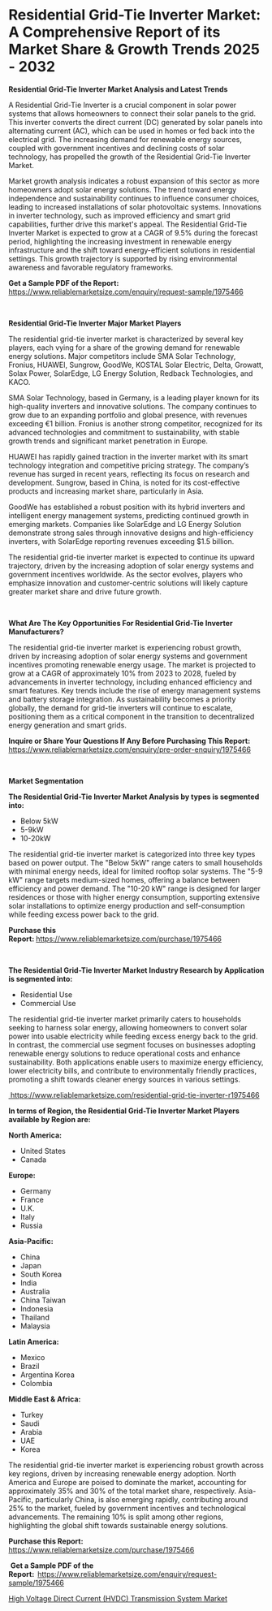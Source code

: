 <p><h1>Residential Grid-Tie Inverter Market: A Comprehensive Report of its Market Share & Growth Trends 2025 - 2032</h1></p><p><strong>Residential Grid-Tie Inverter Market Analysis and Latest Trends</strong></p>
<p><p>A Residential Grid-Tie Inverter is a crucial component in solar power systems that allows homeowners to connect their solar panels to the grid. This inverter converts the direct current (DC) generated by solar panels into alternating current (AC), which can be used in homes or fed back into the electrical grid. The increasing demand for renewable energy sources, coupled with government incentives and declining costs of solar technology, has propelled the growth of the Residential Grid-Tie Inverter Market.</p><p>Market growth analysis indicates a robust expansion of this sector as more homeowners adopt solar energy solutions. The trend toward energy independence and sustainability continues to influence consumer choices, leading to increased installations of solar photovoltaic systems. Innovations in inverter technology, such as improved efficiency and smart grid capabilities, further drive this market's appeal. The Residential Grid-Tie Inverter Market is expected to grow at a CAGR of 9.5% during the forecast period, highlighting the increasing investment in renewable energy infrastructure and the shift toward energy-efficient solutions in residential settings. This growth trajectory is supported by rising environmental awareness and favorable regulatory frameworks.</p></p>
<p><strong>Get a Sample PDF of the Report:&nbsp;</strong> <a href="https://www.reliablemarketsize.com/enquiry/request-sample/1975466?utm_campaign=2464&utm_medium=2&utm_source=Github&utm_content=ia&utm_term=14022025&utm_id=residential-grid-tie-inverter">https://www.reliablemarketsize.com/enquiry/request-sample/1975466</a></p>
<p>&nbsp;</p>
<p><strong>Residential Grid-Tie Inverter Major Market Players</strong></p>
<p><p>The residential grid-tie inverter market is characterized by several key players, each vying for a share of the growing demand for renewable energy solutions. Major competitors include SMA Solar Technology, Fronius, HUAWEI, Sungrow, GoodWe, KOSTAL Solar Electric, Delta, Growatt, Solax Power, SolarEdge, LG Energy Solution, Redback Technologies, and KACO.</p><p>SMA Solar Technology, based in Germany, is a leading player known for its high-quality inverters and innovative solutions. The company continues to grow due to an expanding portfolio and global presence, with revenues exceeding €1 billion. Fronius is another strong competitor, recognized for its advanced technologies and commitment to sustainability, with stable growth trends and significant market penetration in Europe.</p><p>HUAWEI has rapidly gained traction in the inverter market with its smart technology integration and competitive pricing strategy. The company’s revenue has surged in recent years, reflecting its focus on research and development. Sungrow, based in China, is noted for its cost-effective products and increasing market share, particularly in Asia.</p><p>GoodWe has established a robust position with its hybrid inverters and intelligent energy management systems, predicting continued growth in emerging markets. Companies like SolarEdge and LG Energy Solution demonstrate strong sales through innovative designs and high-efficiency inverters, with SolarEdge reporting revenues exceeding $1.5 billion.</p><p>The residential grid-tie inverter market is expected to continue its upward trajectory, driven by the increasing adoption of solar energy systems and government incentives worldwide. As the sector evolves, players who emphasize innovation and customer-centric solutions will likely capture greater market share and drive future growth.</p></p>
<p>&nbsp;</p>
<p><strong>What Are The Key Opportunities For Residential Grid-Tie Inverter Manufacturers?</strong></p>
<p><p>The residential grid-tie inverter market is experiencing robust growth, driven by increasing adoption of solar energy systems and government incentives promoting renewable energy usage. The market is projected to grow at a CAGR of approximately 10% from 2023 to 2028, fueled by advancements in inverter technology, including enhanced efficiency and smart features. Key trends include the rise of energy management systems and battery storage integration. As sustainability becomes a priority globally, the demand for grid-tie inverters will continue to escalate, positioning them as a critical component in the transition to decentralized energy generation and smart grids.</p></p>
<p><strong>Inquire or Share Your Questions If Any Before Purchasing This Report:</strong> <a href="https://www.reliablemarketsize.com/enquiry/pre-order-enquiry/1975466?utm_campaign=2464&utm_medium=2&utm_source=Github&utm_content=ia&utm_term=14022025&utm_id=residential-grid-tie-inverter">https://www.reliablemarketsize.com/enquiry/pre-order-enquiry/1975466</a></p>
<p>&nbsp;</p>
<p><strong>Market Segmentation</strong></p>
<p><strong>The Residential Grid-Tie Inverter Market Analysis by types is segmented into:</strong></p>
<p><ul><li>Below 5kW</li><li>5-9kW</li><li>10-20kW</li></ul></p>
<p><p>The residential grid-tie inverter market is categorized into three key types based on power output. The "Below 5kW" range caters to small households with minimal energy needs, ideal for limited rooftop solar systems. The "5-9 kW" range targets medium-sized homes, offering a balance between efficiency and power demand. The "10-20 kW" range is designed for larger residences or those with higher energy consumption, supporting extensive solar installations to optimize energy production and self-consumption while feeding excess power back to the grid.</p></p>
<p><strong>Purchase this Report:&nbsp;</strong><a href="https://www.reliablemarketsize.com/purchase/1975466?utm_campaign=2464&utm_medium=2&utm_source=Github&utm_content=ia&utm_term=14022025&utm_id=residential-grid-tie-inverter">https://www.reliablemarketsize.com/purchase/1975466</a></p>
<p>&nbsp;</p>
<p><strong>The Residential Grid-Tie Inverter Market Industry Research by Application is segmented into:</strong></p>
<p><ul><li>Residential Use</li><li>Commercial Use</li></ul></p>
<p><p>The residential grid-tie inverter market primarily caters to households seeking to harness solar energy, allowing homeowners to convert solar power into usable electricity while feeding excess energy back to the grid. In contrast, the commercial use segment focuses on businesses adopting renewable energy solutions to reduce operational costs and enhance sustainability. Both applications enable users to maximize energy efficiency, lower electricity bills, and contribute to environmentally friendly practices, promoting a shift towards cleaner energy sources in various settings.</p></p>
<p><a href="https://www.reliablemarketsize.com/residential-grid-tie-inverter-r1975466?utm_campaign=2464&utm_medium=2&utm_source=Github&utm_content=ia&utm_term=14022025&utm_id=residential-grid-tie-inverter">&nbsp;https://www.reliablemarketsize.com/residential-grid-tie-inverter-r1975466</a></p>
<p><strong>In terms of Region, the Residential Grid-Tie Inverter Market Players available by Region are:</strong></p>
<p>
    <p> <strong> North America: </strong>
        <ul>
            <li>United States</li>
            <li>Canada</li>
        </ul>
        </p> 
    <p> <strong> Europe: </strong>
        <ul>
            <li>Germany</li>
            <li>France</li>
            <li>U.K.</li>
            <li>Italy</li>
            <li>Russia</li>
        </ul>
        </p> 
    <p> <strong> Asia-Pacific: </strong>
        <ul>
            <li>China</li>
            <li>Japan</li>
            <li>South Korea</li>
            <li>India</li>
            <li>Australia</li>
            <li>China Taiwan</li>
            <li>Indonesia</li>
            <li>Thailand</li>
            <li>Malaysia</li>
        </ul>
        </p> 
    <p> <strong> Latin America: </strong>
        <ul>
            <li>Mexico</li>
            <li>Brazil</li>
            <li>Argentina Korea</li>
            <li>Colombia</li>
        </ul>
        </p> 
    <p> <strong> Middle East & Africa: </strong>
        <ul>
            <li>Turkey</li>
            <li>Saudi</li>
            <li>Arabia</li>
            <li>UAE</li>
            <li>Korea</li>
        </ul>
    </p>
    </p>
<p><p>The residential grid-tie inverter market is experiencing robust growth across key regions, driven by increasing renewable energy adoption. North America and Europe are poised to dominate the market, accounting for approximately 35% and 30% of the total market share, respectively. Asia-Pacific, particularly China, is also emerging rapidly, contributing around 25% to the market, fueled by government incentives and technological advancements. The remaining 10% is split among other regions, highlighting the global shift towards sustainable energy solutions.</p></p>
<p><strong>Purchase this Report: </strong><a href="https://www.reliablemarketsize.com/purchase/1975466?utm_campaign=2464&utm_medium=2&utm_source=Github&utm_content=ia&utm_term=14022025&utm_id=residential-grid-tie-inverter">https://www.reliablemarketsize.com/purchase/1975466</a></p>
<p>&nbsp;<strong>Get a Sample PDF of the Report:&nbsp;&nbsp;</strong><a href="https://www.reliablemarketsize.com/enquiry/request-sample/1975466?utm_campaign=2464&utm_medium=2&utm_source=Github&utm_content=ia&utm_term=14022025&utm_id=residential-grid-tie-inverter">https://www.reliablemarketsize.com/enquiry/request-sample/1975466</a></p>
<p><strong></strong></p>
<p><p><a href="https://github.com/ccreola81/Market-Research-Report-List-1/blob/main/high-voltage-direct-current-hvdc-transmission-system-market.md?utm_campaign=2464&utm_medium=2&utm_source=Github&utm_content=ia&utm_term=14022025&utm_id=residential-grid-tie-inverter">High Voltage Direct Current (HVDC) Transmission System Market</a></p></p>